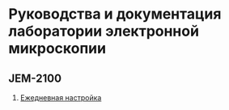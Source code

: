 # Руководства и документация лаборатории электронной микроскопии

## JEM-2100

1. [Ежедневная настройка ](/jem2100/daily_alignment.md)
